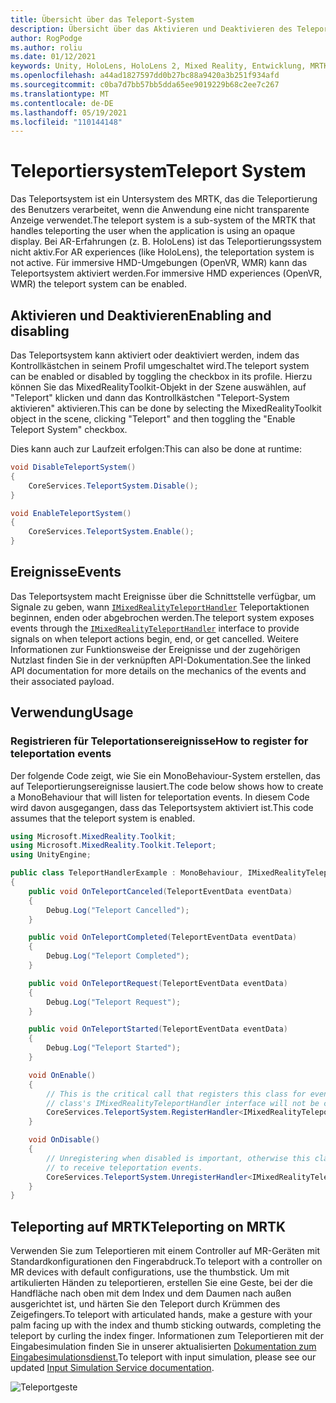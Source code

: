```yaml
---
title: Übersicht über das Teleport-System
description: Übersicht über das Aktivieren und Deaktivieren des Teleport-Systems in MRTK
author: RogPodge
ms.author: roliu
ms.date: 01/12/2021
keywords: Unity, HoloLens, HoloLens 2, Mixed Reality, Entwicklung, MRTK, Teleport-System,
ms.openlocfilehash: a44ad1827597dd0b27bc88a9420a3b251f934afd
ms.sourcegitcommit: c0ba7d7bb57bb5dda65ee9019229b68c2ee7c267
ms.translationtype: MT
ms.contentlocale: de-DE
ms.lasthandoff: 05/19/2021
ms.locfileid: "110144148"
---
```

# <a name="teleport-system"></a><span data-ttu-id="8a981-104">Teleportiersystem</span><span class="sxs-lookup"><span data-stu-id="8a981-104">Teleport System</span></span>

<span data-ttu-id="8a981-105">Das Teleportsystem ist ein Untersystem des MRTK, das die Teleportierung des Benutzers verarbeitet, wenn die Anwendung eine nicht transparente Anzeige verwendet.</span><span class="sxs-lookup"><span data-stu-id="8a981-105">The teleport system is a sub-system of the MRTK that handles teleporting the user when the application is using an opaque display.</span></span> <span data-ttu-id="8a981-106">Bei AR-Erfahrungen (z. B. HoloLens) ist das Teleportierungssystem nicht aktiv.</span><span class="sxs-lookup"><span data-stu-id="8a981-106">For AR experiences (like HoloLens), the teleportation system is not active.</span></span> <span data-ttu-id="8a981-107">Für immersive HMD-Umgebungen (OpenVR, WMR) kann das Teleportsystem aktiviert werden.</span><span class="sxs-lookup"><span data-stu-id="8a981-107">For immersive HMD experiences (OpenVR, WMR) the teleport system can be enabled.</span></span>

## <a name="enabling-and-disabling"></a><span data-ttu-id="8a981-108">Aktivieren und Deaktivieren</span><span class="sxs-lookup"><span data-stu-id="8a981-108">Enabling and disabling</span></span>

<span data-ttu-id="8a981-109">Das Teleportsystem kann aktiviert oder deaktiviert werden, indem das Kontrollkästchen in seinem Profil umgeschaltet wird.</span><span class="sxs-lookup"><span data-stu-id="8a981-109">The teleport system can be enabled or disabled by toggling the checkbox in its profile.</span></span>
<span data-ttu-id="8a981-110">Hierzu können Sie das MixedRealityToolkit-Objekt in der Szene auswählen, auf "Teleport" klicken und dann das Kontrollkästchen "Teleport-System aktivieren" aktivieren.</span><span class="sxs-lookup"><span data-stu-id="8a981-110">This can be done by selecting the MixedRealityToolkit object in the scene, clicking "Teleport" and then toggling the "Enable Teleport System" checkbox.</span></span>

<span data-ttu-id="8a981-111">Dies kann auch zur Laufzeit erfolgen:</span><span class="sxs-lookup"><span data-stu-id="8a981-111">This can also be done at runtime:</span></span>

```c#
void DisableTeleportSystem()
{
    CoreServices.TeleportSystem.Disable();
}

void EnableTeleportSystem()
{
    CoreServices.TeleportSystem.Enable();
}
```

## <a name="events"></a><span data-ttu-id="8a981-112">Ereignisse</span><span class="sxs-lookup"><span data-stu-id="8a981-112">Events</span></span>

<span data-ttu-id="8a981-113">Das Teleportsystem macht Ereignisse über die Schnittstelle verfügbar, um Signale zu geben, wann [`IMixedRealityTeleportHandler`](xref:Microsoft.MixedReality.Toolkit.Teleport.IMixedRealityTeleportHandler) Teleportaktionen beginnen, enden oder abgebrochen werden.</span><span class="sxs-lookup"><span data-stu-id="8a981-113">The teleport system exposes events through the [`IMixedRealityTeleportHandler`](xref:Microsoft.MixedReality.Toolkit.Teleport.IMixedRealityTeleportHandler) interface to provide signals on when teleport actions begin, end, or get cancelled.</span></span>
<span data-ttu-id="8a981-114">Weitere Informationen zur Funktionsweise der Ereignisse und der zugehörigen Nutzlast finden Sie in der verknüpften API-Dokumentation.</span><span class="sxs-lookup"><span data-stu-id="8a981-114">See the linked API documentation for more details on the mechanics of the events and their associated payload.</span></span>

## <a name="usage"></a><span data-ttu-id="8a981-115">Verwendung</span><span class="sxs-lookup"><span data-stu-id="8a981-115">Usage</span></span>

### <a name="how-to-register-for-teleportation-events"></a><span data-ttu-id="8a981-116">Registrieren für Teleportationsereignisse</span><span class="sxs-lookup"><span data-stu-id="8a981-116">How to register for teleportation events</span></span>

<span data-ttu-id="8a981-117">Der folgende Code zeigt, wie Sie ein MonoBehaviour-System erstellen, das auf Teleportierungsereignisse lausiert.</span><span class="sxs-lookup"><span data-stu-id="8a981-117">The code below shows how to create a MonoBehaviour that will listen for teleportation events.</span></span> <span data-ttu-id="8a981-118">In diesem Code wird davon ausgegangen, dass das Teleportsystem aktiviert ist.</span><span class="sxs-lookup"><span data-stu-id="8a981-118">This code assumes that the teleport system is enabled.</span></span>

```c#
using Microsoft.MixedReality.Toolkit;
using Microsoft.MixedReality.Toolkit.Teleport;
using UnityEngine;

public class TeleportHandlerExample : MonoBehaviour, IMixedRealityTeleportHandler
{
    public void OnTeleportCanceled(TeleportEventData eventData)
    {
        Debug.Log("Teleport Cancelled");
    }

    public void OnTeleportCompleted(TeleportEventData eventData)
    {
        Debug.Log("Teleport Completed");
    }

    public void OnTeleportRequest(TeleportEventData eventData)
    {
        Debug.Log("Teleport Request");
    }

    public void OnTeleportStarted(TeleportEventData eventData)
    {
        Debug.Log("Teleport Started");
    }

    void OnEnable()
    {
        // This is the critical call that registers this class for events. Without this
        // class's IMixedRealityTeleportHandler interface will not be called.
        CoreServices.TeleportSystem.RegisterHandler<IMixedRealityTeleportHandler>(this);
    }

    void OnDisable()
    {
        // Unregistering when disabled is important, otherwise this class will continue
        // to receive teleportation events.
        CoreServices.TeleportSystem.UnregisterHandler<IMixedRealityTeleportHandler>(this);
    }
}
```

## <a name="teleporting-on-mrtk"></a><span data-ttu-id="8a981-119">Teleporting auf MRTK</span><span class="sxs-lookup"><span data-stu-id="8a981-119">Teleporting on MRTK</span></span>

<span data-ttu-id="8a981-120">Verwenden Sie zum Teleportieren mit einem Controller auf MR-Geräten mit Standardkonfigurationen den Fingerabdruck.</span><span class="sxs-lookup"><span data-stu-id="8a981-120">To teleport with a controller on MR devices with default configurations, use the thumbstick.</span></span> <span data-ttu-id="8a981-121">Um mit artikulierten Händen zu teleportieren, erstellen Sie eine Geste, bei der die Handfläche nach oben mit dem Index und dem Daumen nach außen ausgerichtet ist, und härten Sie den Teleport durch Krümmen des Zeigefingers.</span><span class="sxs-lookup"><span data-stu-id="8a981-121">To teleport with articulated hands, make a gesture with your palm facing up with the index and thumb sticking outwards, completing the teleport by curling the index finger.</span></span> <span data-ttu-id="8a981-122">Informationen zum Teleportieren mit der Eingabesimulation finden Sie in unserer aktualisierten [Dokumentation zum Eingabesimulationsdienst.](../input-simulation/input-simulation-service.md)</span><span class="sxs-lookup"><span data-stu-id="8a981-122">To teleport with input simulation, please see our updated [Input Simulation Service documentation](../input-simulation/input-simulation-service.md).</span></span>

  ![Teleportgeste](../images/teleport/handteleport.gif)